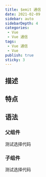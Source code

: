 ```yaml
---
title: $emit 通信
date: 2021-02-09
sidebar: auto
sidebarDepth: 4
categories:
 - Vue
 - Vue 通信
tags:
 - Vue 通信
 - Vue
publish: true
sticky: 3
---
```


## 描述

## 特点

## 语法

### 父组件
<RecoDemo :collapse="true">
 <template slot="code-template">
      <div></div>
  </template>
  <template slot="code-js">
    <pre>
      console.log(`I'm reco_luan.`)
    </pre>
  </template>
  <template slot="code-style">
    <pre>
      console.log(`I'm reco_luan.`)
    </pre>
  </template>
  测试选择代码
</RecoDemo>

### 子组件
<RecoDemo :collapse="true">
 <template slot="code-template">
      <div></div>
  </template>
  <template slot="code-js">
    <pre>
      console.log(`I'm reco_luan.`)
    </pre>
  </template>
  <template slot="code-style">
    <pre>
      console.log(`I'm reco_luan.`)
    </pre>
  </template>
  测试选择代码
</RecoDemo>

